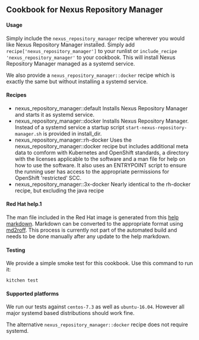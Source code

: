 ## Cookbook for Nexus Repository Manager

#### Usage

Simply include the `nexus_repository_manager` recipe wherever you would like Nexus Repository Manager installed. Simply add
`recipe['nexus_repository_manager']` to your runlist or `include_recipe 'nexus_repository_manager'` to your cookbook. This will
install Nexus Repository Manager managed as a systemd service.

We also provide a `nexus_repository_manager::docker` recipe which is exactly the same but without installing a systemd service.

#### Recipes

 - nexus_repository_manager::default
   Installs Nexus Repository Manager and starts it as systemd service.
 - nexus_repository_manager::docker
   Installs Nexus Repository Manager. Instead of a systemd service a startup script `start-nexus-repository-manager.sh` is provided in install_dir.
 - nexus_repository_manager::rh-docker
   Uses the nexus_repository_manager::docker recipe but includes additional meta data to comform with Kubernetes and
   OpenShift standards, a directory with the licenses applicable to the software and a man file for help on how to use
   the software. It also uses an ENTRYPOINT script to ensure the running user has access to the appropriate 
   permissions for OpenShift 'restricted' SCC.
 - nexus_repository_manager::3x-docker
   Nearly identical to the rh-docker recipe, but excluding the java recipe

#### Red Hat help.1

The man file included in the Red Hat image is generated from this [help markdown](files/rh-docker/help.md). Markdown
can be converted to the appropriate format using [md2roff](https://github.com/nereusx/md2roff). This process is
currently not part of the automated build and needs to be done manually after any update to the help markdown.

#### Testing

We provide a simple smoke test for this cookbook. Use this command to run it:

    kitchen test

#### Supported platforms

We run our tests against `centos-7.3` as well as `ubuntu-16.04`. However all major systemd based distributions should
work fine.

The alternative `nexus_repository_manager::docker` recipe does not require systemd.
